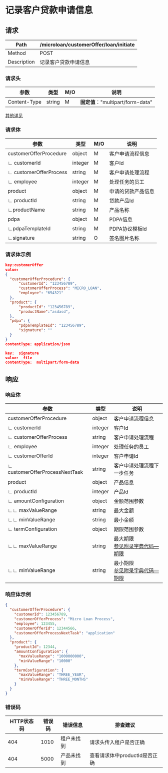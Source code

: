 # 记录客户贷款申请信息

## 请求

| Path        | /microloan/customerOffer/loan/initiate |
| ----------- | -------------------------------------- |
| Method      | POST                                   |
| Description | 记录客户贷款申请信息                   |

### 请求头

| 参数         | 类型   | M/O  | 说明                              |
| ------------ | ------ | ---- | --------------------------------- |
| Content-Type | string | M    | **固定值**："multipart/form-data" |

[其他详见](../../header.md)

### 请求体

| 参数                   | 类型    | M/O  | 说明               |
| ---------------------- | ------- | ---- | ------------------ |
| customerOfferProcedure | object  | M    | 客户申请流程信息   |
| ∟ customerId           | integer | M    | 客户Id             |
| ∟ customerOfferProcess | string  | M    | 客户申请处理流程   |
| ∟ employee             | integer | M    | 处理任务的员工     |
| product                | object  | M    | 申请的贷款产品信息 |
| ∟ productId            | string  | M    | 贷款产品Id         |
| ∟productName           | string  | M    | 产品名称           |
| pdpa                   | object  | M    | PDPA信息           |
| ∟pdpaTemplateId        | string  | M    | PDPA协议模板Id     |
| ∟signature             | string  | O    | 签名图片名称       |

### 请求体示例

```json
key:customerOffer
value:
{
  "customerOfferProcedure": {
      "customerId": "123456789", 
      "customerOfferProcess": "MICRO_LOAN",
      "employee": "654321"
  },
  "product": {
      "productId": "123456789",
      "productName":"asdasd",
  },
  "pdpa": {
      "pdpaTemplateId": "123456789",
      "signature": ""
  }
}
contentType: application/json
```

```json
key:  signature
value:  file
contentType:  multipart/form-data
```



## 响应

### 响应体

| 参数                           | 类型    | 说明                                                         |
| ------------------------------ | ------- | ------------------------------------------------------------ |
| customerOfferProcedure         | object  | 客户申请流程信息                                             |
| ∟ customerId                   | integer | 客户Id                                                       |
| ∟ customerOfferProcess         | string  | 客户申请处理流程                                             |
| ∟ employee                     | integer | 处理任务的员工                                               |
| ∟ customerOfferId              | integer | 客户申请Id                                                   |
| ∟ customerOfferProcessNextTask | string  | 客户申请处理流程下一步任务                                   |
| product                        | object  | 产品信息                                                     |
| ∟ productId                    | integer | 产品Id                                                       |
| ∟ amountConfiguration          | object  | 金额范围参数                                                 |
| ∟∟ maxValueRange               | string  | 最大金额                                                     |
| ∟∟ minValueRange               | string  | 最小金额                                                     |
| ∟ termConfiguration            | object  | 期限范围参数                                                 |
| ∟∟ maxValueRange               | string  | 最大期限<br />[参见附录字典代码—期限](../../appendices/dictionary_code.md) |
| ∟∟ minValueRange               | string  | 最小期限<br />[参见附录字典代码—期限](../../appendices/dictionary_code.md) |

### 响应体示例

```json
{
  "customerOfferProcedure": {
    "customerId": 123456789,
    "customerOfferProcess": "Micro Loan Process",
    "employee": 123455,
    "customerOfferId": 12344566,
    "customerOfferProcessNextTask": "application"
  },
  "product": {
    "productId": 12344,
    "amountConfiguration": {
      "maxValueRange": "1000000000",
      "minValueRange": "10000"
    },
    "termConfiguration": {
      "maxValueRange": "THREE_YEAR",
      "minValueRange": "THREE_MONTHS"
    }
  }
}
```

### 错误码

| HTTP状态码 | 错误码 | 错误信息   | 排查建议                      |
| ---------- | ------ | ---------- | ----------------------------- |
| 404        | 1010   | 租户未找到 | 请求头传入租户是否正确        |
| 404        | 5000   | 产品未找到 | 查看请求体中productId是否正确 |